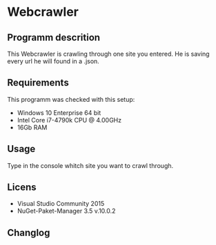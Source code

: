 # Webcrawler

## Programm descrition
This Webcrawler is crawling through one site you entered. He is saving every url he will found in a .json.

## Requirements
This programm was checked with this setup:
- Windows 10 Enterprise 64 bit
- Intel Core i7-4790k CPU @ 4.00GHz
- 16Gb RAM

## Usage
Type in the console whitch site you want to crawl through.

## Licens
- Visual Studio Community 2015
- NuGet-Paket-Manager 3.5 v.10.0.2

## Changlog
